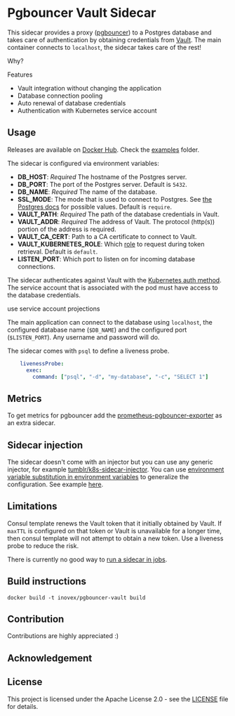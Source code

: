# Pgbouncer Vault Sidecar

This sidecar provides a proxy ([pgbouncer]()) to a Postgres database and takes care of authentication by obtaining credentials from [Vault](). The main container connects to `localhost`, the sidecar takes care of the rest!

Why?

Features
- Vault integration without changing the application
- Database connection pooling
- Auto renewal of database credentials
- Authentication with Kubernetes service account

## Usage

Releases are available on [Docker Hub](). Check the [examples](examples/) folder.

The sidecar is configured via environment variables:

- **DB_HOST**: *Required* The hostname of the Postgres server.
- **DB_PORT**: The port of the Postgres server. Default is `5432`.
- **DB_NAME**: *Required* The name of the database. 
- **SSL_MODE**: The mode that is used to connect to Postgres. See [the Postgres docs](https://www.postgresql.org/docs/current/libpq-connect.html) for possible values. Default is `require`.
- **VAULT_PATH**: *Required* The path of the database credentials in Vault.
- **VAULT_ADDR**: *Required* The address of Vault. The protocol (http(s)) portion of the address is required.
- **VAULT_CA_CERT**: Path to a CA certificate to connect to Vault.
- **VAULT_KUBERNETES_ROLE**: Which [role](https://www.vaultproject.io/docs/auth/kubernetes#via-the-api) to request during token retrieval. Default is `default`.
- **LISTEN_PORT**: Which port to listen on for incoming database connections.

The sidecar authenticates against Vault with the [Kubernetes auth method](https://www.vaultproject.io/docs/auth/kubernetes). The service account that is associated with the pod must have access to the database credentials.

use service account projections

The main application can connect to the database using `localhost`, the configured database name (`$DB_NAME`) and the configured port (`$LISTEN_PORT`). Any username and password will do.

The sidecar comes with `psql` to define a liveness probe.

```yaml
    livenessProbe:
      exec:
        command: ["psql", "-d", "my-database", "-c", "SELECT 1"]
```

## Metrics

To get metrics for pgbouncer add the [prometheus-pgbouncer-exporter](https://github.com/spreaker/prometheus-pgbouncer-exporter) as an extra sidecar.

## Sidecar injection

The sidecar doesn't come with an injector but you can use any generic injector, for example [tumblr/k8s-sidecar-injector](https://github.com/tumblr/k8s-sidecar-injector). You can use [environment variable substitution in environment variables](https://stackoverflow.com/a/49583616/1863595) to generalize the configuration. See example [here](examples/sidecar-injection). 

## Limitations

Consul template renews the Vault token that it initially obtained by Vault. If `maxTTL` is configured on that token or Vault is unavailable for a longer time, then consul template will not attempt to obtain a new token. Use a liveness probe to reduce the risk.

There is currently no good way to [run a sidecar in jobs](https://github.com/kubernetes/kubernetes/issues/25908).

## Build instructions

`docker build -t inovex/pgbouncer-vault build`

## Contribution

Contributions are highly appreciated :)

## Acknowledgement



## License

This project is licensed under the Apache License 2.0 - see the [LICENSE](./LICENSE) file for details.